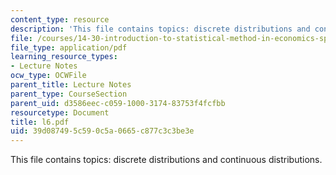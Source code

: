 ```yaml
---
content_type: resource
description: 'This file contains topics: discrete distributions and continuous distributions.'
file: /courses/14-30-introduction-to-statistical-method-in-economics-spring-2006/39d087495c590c5a0665c877c3c3be3e_l6.pdf
file_type: application/pdf
learning_resource_types:
- Lecture Notes
ocw_type: OCWFile
parent_title: Lecture Notes
parent_type: CourseSection
parent_uid: d3586eec-c059-1000-3174-83753f4fcfbb
resourcetype: Document
title: l6.pdf
uid: 39d08749-5c59-0c5a-0665-c877c3c3be3e
---
```

This file contains topics: discrete distributions and continuous distributions.

